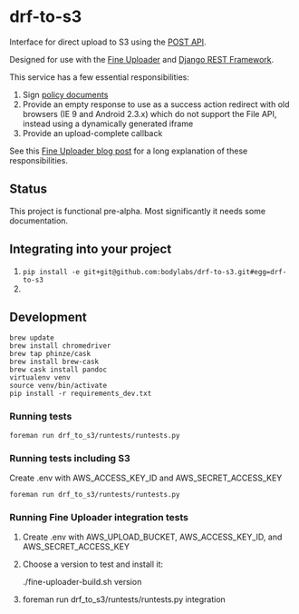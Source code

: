 drf-to-s3
=========

Interface for direct upload to S3 using the [POST API][].

Designed for use with the [Fine Uploader][] and
[Django REST Framework][].

This service has a few essential responsibilities:

 1. Sign [policy documents][]
 2. Provide an empty response to use as a success action redirect
    with old browsers (IE 9 and Android 2.3.x) which do not support
    the File API, instead using a dynamically generated iframe
 3. Provide an upload-complete callback

See this [Fine Uploader blog post][] for a long explanation of
these responsibilities.

Status
------

This project is functional pre-alpha. Most significantly it needs
some documentation.

Integrating into your project
-----------------------------

1. `pip install -e git+git@github.com:bodylabs/drf-to-s3.git#egg=drf-to-s3`
2. 

Development
-----------

    brew update
    brew install chromedriver
    brew tap phinze/cask
    brew install brew-cask
    brew cask install pandoc
    virtualenv venv
    source venv/bin/activate
    pip install -r requirements_dev.txt

### Running tests ###

    foreman run drf_to_s3/runtests/runtests.py

### Running tests including S3 ###

Create .env with AWS_ACCESS_KEY_ID and AWS_SECRET_ACCESS_KEY

    foreman run drf_to_s3/runtests/runtests.py

### Running Fine Uploader integration tests ###

1. Create .env with AWS_UPLOAD_BUCKET, AWS_ACCESS_KEY_ID, and AWS_SECRET_ACCESS_KEY
2. Choose a version to test and install it:

    ./fine-uploader-build.sh version

3. foreman run drf_to_s3/runtests/runtests.py integration



[Django REST Framework]: http://django-rest-framework.org/
[Fine Uploader]: http://fineuploader.com/
[POST API]: http://docs.aws.amazon.com/AmazonS3/latest/dev/HTTPPOSTForms.html
[policy documents]: http://docs.aws.amazon.com/AmazonS3/latest/dev/HTTPPOSTForms.html#HTTPPOSTConstructPolicy
[Fine Uploader blog post]: http://blog.fineuploader.com/2013/08/16/fine-uploader-s3-upload-directly-to-amazon-s3-from-your-browser/
